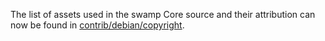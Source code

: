 The list of assets used in the swamp Core source and their attribution can now be found in [contrib/debian/copyright](../contrib/debian/copyright).
